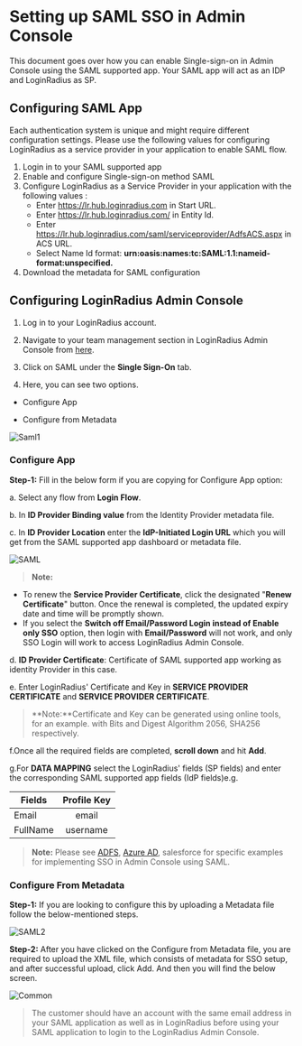 # Setting up SAML SSO in Admin Console
This document goes over how you can enable Single-sign-on in Admin Console using the SAML supported app. Your SAML app will act as an IDP and LoginRadius as SP. 
## Configuring SAML App
Each authentication system is unique and might require different configuration settings. Please use the following values for configuring LoginRadius as a service provider in your application to enable SAML flow. 
1. Login in to your SAML supported app
2. Enable and configure Single-sign-on method SAML 
3. Configure LoginRadius as a Service Provider in your application with the following values :
      - Enter https://lr.hub.loginradius.com in Start URL.
      - Enter https://lr.hub.loginradius.com/  in Entity Id.
      - Enter https://lr.hub.loginradius.com/saml/serviceprovider/AdfsACS.aspx in ACS URL.
      - Select Name Id format:  **urn:oasis:names:tc:SAML:1.1:nameid-format:unspecified.**
4. Download the metadata for SAML configuration

## Configuring LoginRadius Admin Console

1.  Log in to your LoginRadius account.

2. Navigate to your team management section in LoginRadius Admin Console from [here](https://adminconsole.loginradius.com/account/team).

3. Click on SAML under the **Single Sign-On** tab. 

4. Here, you can see two options.

  - Configure App

  - Configure from Metadata

![Saml1](https://apidocs.lrcontent.com/images/image-4_757663926d25922926.65883202.png "SAML1")

###   **Configure App**

**Step-1:** Fill in the below form if you are copying for Configure App option:

  a. Select any flow from **Login Flow**.

  b. In **ID Provider Binding value** from the Identity Provider metadata file.

  c. In **ID Provider Location** enter the **IdP-Initiated Login URL** which you will get from the SAML supported app dashboard or metadata file. 

  ![SAML](https://apidocs.lrcontent.com/images/Team-SSO-SAML_1919972316649f52cc5e1323.10439405.png "SAML")

  > **Note:** 
   - To renew the **Service Provider Certificate**, click the designated "**Renew Certificate**" button. Once the renewal is completed, the updated expiry date and time will be promptly shown.
   - If you select the **Switch off Email/Password Login instead of Enable only SSO** option, then login with **Email/Password** will not work, and only SSO Login will work to access LoginRadius Admin Console.

  d. **ID Provider Certificate**: Certificate of SAML supported app working as identity Provider in this case. 

  e. Enter LoginRadius' Certificate and Key in **SERVICE PROVIDER CERTIFICATE** and **SERVICE   PROVIDER CERTIFICATE**. 


   >**Note:**Certificate and Key can be generated using online tools, for an example. with Bits and Digest Algorithm 2056, SHA256 respectively.

  f.Once all the required fields are completed, **scroll down** and hit **Add**.

  
  
  g.For **DATA MAPPING** select the LoginRadius' fields (SP fields) and enter the corresponding SAML supported app fields (IdP 
    fields)e.g.

   | Fields      |      Profile Key  | 
   |----------|:-------------:|
   | Email   |  email |
   |FullName  |  username   | 

>**Note:**  Please see [ADFS](/api/v2/admin-console/team-management/sso-connectors/adfs-setup-in-admin-console), [Azure AD](/api/v2/admin-console/team-management/setup-azure-ad), salesforce for specific examples for implementing SSO in Admin Console using SAML.

###  **Configure From Metadata**

**Step-1:** If you are looking to configure this by uploading a Metadata file follow the below-mentioned steps.

![SAML2](https://apidocs.lrcontent.com/images/image-5_3166063926d9d32ec14.33010041.png "SAML2")

**Step-2:** After you have clicked on the Configure from Metadata file, you are required to upload the XML file, which consists of metadata for SSO setup, and after successful upload, click  Add. And then you will find the below screen.

![Common](https://apidocs.lrcontent.com/images/pasted-image-0_1165463926a9d53a426.51777542.png "Common")

>The customer should have an account with the same email address in your SAML application as well as in LoginRadius before using your SAML application to login to the LoginRadius Admin Console.
